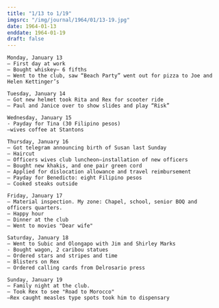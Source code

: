 ```yaml
---
title: "1/13 to 1/19"
imgsrc: "/img/journal/1964/01/13-19.jpg"
date: 1964-01-13
enddate: 1964-01-19
draft: false
---
```

<!-- fix pre -->
    Monday, January 13
    – First day at work
    – Bought whiskey– 6 fifths
    – Went to the club, saw “Beach Party” went out for pizza to Joe and Helen Kettinger’s

    Tuesday, January 14
    – Got new helmet took Rita and Rex for scooter ride
    – Paul and Janice over to show slides and play “Risk”

    Wednesday, January 15
    - Payday for Tina (30 Filipino pesos)
    –wives coffee at Stantons

    Thursday, January 16
    – Got telegram announcing birth of Susan last Sunday
    – Haircut
    – Officers wives club luncheon–installation of new officers
    – Bought new khakis, and one pair green cord
    – Applied for dislocation allowance and travel reimbursement
    – Payday for Benedicto: eight Filipino pesos
    – Cooked steaks outside

    Friday, January 17
    – Material inspection. My zone: Chapel, school, senior BOQ and officers quarters.
    – Happy hour
    – Dinner at the club
    – Went to movies "Dear wife"

    Saturday, January 18
    – Went to Subic and Olongapo with Jim and Shirley Marks
    - Bought wagon, 2 caribou statues
    – Ordered stars and stripes and time
    – Blisters on Rex
    – Ordered calling cards from Delrosario press

    Sunday, January 19
    – Family night at the club.
    – Took Rex to see "Road to Morocco"
    –Rex caught measles type spots took him to dispensary
